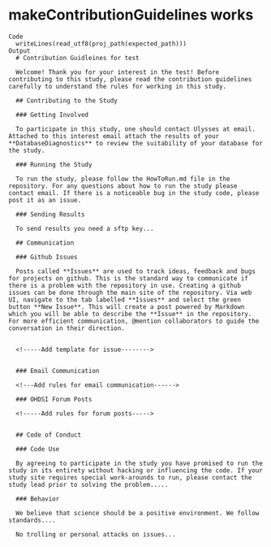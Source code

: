 # makeContributionGuidelines works

    Code
      writeLines(read_utf8(proj_path(expected_path)))
    Output
      # Contribution Guidleines for test
      
      Welcome! Thank you for your interest in the test! Before contributing to this study, please read the contribution guidelines carefully to understand the rules for working in this study. 
      
      ## Contributing to the Study
      
      ### Getting Involved
      
      To participate in this study, one should contact Ulysses at email. Attached to this interest email attach the results of your **DatabaseDiagnostics** to review the suitability of your database for the study.
      
      ### Running the Study
      
      To run the study, please follow the HowToRun.md file in the repository. For any questions about how to run the study please contact email. If there is a noticeable bug in the study code, please post it as an issue.
      
      ### Sending Results
      
      To send results you need a sftp key...
      
      ## Communication 
      
      ### Github Issues
      
      Posts called **Issues** are used to track ideas, feedback and bugs for projects on github. This is the standard way to communicate if there is a problem with the repository in use. Creating a github issues can be done through the main site of the repository. Via web UI, navigate to the tab labelled **Issues** and select the green button **New Issue**. This will create a post powered by Markdown which you will be able to describe the **Issue** in the repository. For more efficient communication, @mention collaborators to guide the conversation in their direction. 
      
      
      <!-----Add template for issue-------->
      
      
      ### Email Communication
      
      <!---Add rules for email communication------>
      
      ### OHDSI Forum Posts
      
      <!-----Add rules for forum posts----->
      
      
      ## Code of Conduct
      
      ### Code Use
      
      By agreeing to participate in the study you have promised to run the study in its entirety without hacking or influencing the code. If your study site requires special work-arounds to run, please contact the study lead prior to solving the problem.....
      
      ### Behavior
      
      We believe that science should be a positive environment. We follow standards....
      
      No trolling or personal attacks on issues...

